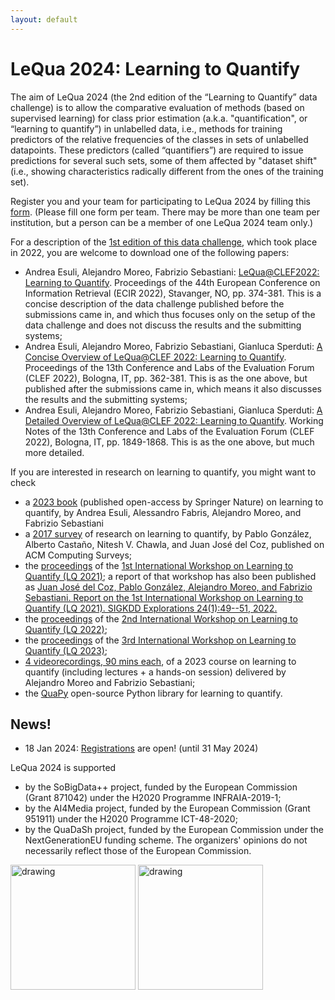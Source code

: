 ```yaml
---
layout: default
---
```


# LeQua 2024: Learning to Quantify

The aim of LeQua 2024 (the 2nd edition of the “Learning to Quantify” data challenge) is to allow the comparative evaluation of methods (based on supervised learning) for class prior estimation (a.k.a. "quantification", or “learning to quantify”) in unlabelled data, i.e., methods for training predictors of the relative frequencies of the classes in sets of unlabelled datapoints. These predictors (called “quantifiers”) are required to issue predictions for several such sets, some of them affected by "dataset shift" (i.e., showing characteristics radically different from the ones of the training set). 

Register you and your team for participating to LeQua 2024 by filling this [form](https://forms.gle/1U8g9fP5qzzpF5TJ6). (Please fill one form per team. There may be more than one team per institution, but a person can be a member of one LeQua 2024 team only.)

For a description of the [1st edition of this data challenge](https://lequa2022.github.io/), which took place in 2022, you are welcome to download one of the following papers:
* Andrea Esuli, Alejandro Moreo, Fabrizio Sebastiani: [LeQua@CLEF2022: Learning to Quantify](https://link.springer.com/chapter/10.1007/978-3-030-99739-7_47). Proceedings of the 44th European Conference on Information Retrieval (ECIR 2022), Stavanger, NO, pp. 374-381. This is a concise description of the data challenge published before the submissions came in, and which thus focuses only on the setup of the data challenge and does not discuss the results and the submitting systems;
* Andrea Esuli, Alejandro Moreo, Fabrizio Sebastiani, Gianluca Sperduti: [A Concise Overview of LeQua@CLEF 2022: Learning to Quantify](https://link.springer.com/chapter/10.1007/978-3-031-13643-6_23). Proceedings of the 13th Conference and Labs of the Evaluation Forum (CLEF 2022), Bologna, IT, pp. 362-381. This is as the one above, but published after the submissions came in, which means it also discusses the results and the submitting systems;
* Andrea Esuli, Alejandro Moreo, Fabrizio Sebastiani, Gianluca Sperduti: [A Detailed Overview of LeQua@CLEF 2022: Learning to Quantify](https://ceur-ws.org/Vol-3180/paper-146.pdf). Working Notes of the 13th Conference and Labs of the Evaluation Forum (CLEF 2022), Bologna, IT, pp. 1849-1868. This is as the one above, but much more detailed.

If you are interested in research on learning to quantify, you might want to check 
* a [2023 book](https://link.springer.com/book/10.1007/978-3-031-20467-8) (published open-access by Springer Nature) on learning to quantify, by Andrea Esuli, Alessandro Fabris, Alejandro Moreo, and Fabrizio Sebastiani
* a [2017 survey](https://dl.acm.org/doi/10.1145/3117807) of research on learning to quantify, by Pablo González, Alberto Castaño, Nitesh V. Chawla, and Juan José del Coz, published on ACM Computing Surveys;
* the [proceedings](http://ceur-ws.org/Vol-3052/) of the [1st International Workshop on Learning to Quantify (LQ 2021)](https://cikmlq2021.github.io/); a report of that workshop has also been published as [Juan José del Coz, Pablo González, Alejandro Moreo, and Fabrizio Sebastiani.  Report on the 1st International Workshop on Learning to Quantify (LQ 2021). SIGKDD Explorations 24(1):49--51, 2022.](http://kdd.org/exploration_files/vol24issue1_4._Report_on_the_1st_International_Workshop_on_Learning_to_Quantify_%28LQ_2021%29.pdf)
* the [proceedings](https://lq-2022.github.io/proceedings/CompleteVolume.pdf) of the [2nd International Workshop on Learning to Quantify (LQ 2022)](https://lq-2022.github.io/); 
* the [proceedings](http://tinyurl.com/2vf2z63z) of the [3rd International Workshop on Learning to Quantify (LQ 2023)](https://lq-2023.github.io/);
* [4 videorecordings, 90 mins each](https://www.youtube.com/channel/UCq-2Htqn57uXjtwzy6PJ1pA), of a 2023 course on learning to quantify (including lectures + a hands-on session) delivered by Alejandro Moreo and Fabrizio Sebastiani;
* the [QuaPy](https://github.com/HLT-ISTI/QuaPy) open-source Python library for learning to quantify.

## News!
<!-- BEGIN COMMENTED BLOCK
* 7 Aug 2022: The LeQua 2022 session at CLEF 2022 in Bologna, Italy will take place on Wednesday, September 7, from 15:30 to 18:50; all times are CEST.
* 30 May 2022: We are delighted to announce that the LeQua 2022 session at CLEF 2022 in Bologna will host a keynote talk by [George Forman](https://scholar.google.com/citations?hl=en&user=r0a222QAAAAJ) (Amazon Research)
* 28 May 2022: The submission period for participants' papers is now over; thanks to the teams who have submitted their papers! 
* 11 May 2022: The submission period is now over; thanks to the teams who have submitted their runs! The test set (with labels) **is now public** and accessible via [Zenodo](https://doi.org/10.5281/zenodo.5734464)! 
* 22 April 2022: The test set (with labels omitted) **is now public** and accessible via [Zenodo](https://doi.org/10.5281/zenodo.5734464)! You can now submit your results via [CodaLab](https://codalab.lisn.upsaclay.fr/competitions/4134)!
* 1st Dec 2021: The dataset (training and development sets) **is now public** and accessible via [Zenodo](https://www.doi.org/10.5281/zenodo.5734465)
* 1st Dec 2021: The [format checker](https://github.com/HLT-ISTI/LeQua2022_scripts/blob/main/format_checker.py) and [evaluation script](https://github.com/HLT-ISTI/LeQua2022_scripts/blob/main/evaluate.py), along with other [useful functions and further guidelines](https://github.com/HLT-ISTI/LeQua2022_scripts), are public and accessible via [GitHub](https://github.com/HLT-ISTI/LeQua2022_scripts).
* 1st Dec 2021: The [Google discussion group](https://groups.google.com/g/lequa2022) has been created! If you plan to participate (and we very much hope so), visit [https://groups.google.com/g/lequa2022](https://groups.google.com/g/lequa2022) and request to become a member now!
END COMMENTED BLOCK -->
* 18 Jan 2024: [Registrations](https://forms.gle/1U8g9fP5qzzpF5TJ6) are open! (until 31 May 2024)

<!-- BEGIN COMMENTED BLOCK
Follow us on Twitter: [@LeQua2024](https://twitter.com/LeQua2024)
END COMMENTED BLOCK -->

LeQua 2024 is supported 
* by the SoBigData++ project, funded by the European Commission (Grant 871042) under the H2020 Programme INFRAIA-2019-1;
* by the AI4Media project, funded by the European Commission (Grant 951911) under the H2020 Programme ICT-48-2020;
* by the QuaDaSh project, funded by the European Commission under the NextGenerationEU funding scheme.
The organizers' opinions do not necessarily reflect those of the European Commission.

<img src="[drawing.jpg](https://user-images.githubusercontent.com/92160733/142188337-675041c8-29cf-4d32-a3bf-603fc8b7a787.png)" alt="drawing" width="200"/>
<img src="[drawing.jpg](https://user-images.githubusercontent.com/92160733/142188325-90cc9258-a43e-47d6-ad68-a8fc2bb90526.png)" alt="drawing" width="200"/>

<!-- BEGIN COMMENTED BLOCK
![cropped-SoBigData-RI-768x257](https://user-images.githubusercontent.com/92160733/142188337-675041c8-29cf-4d32-a3bf-603fc8b7a787.png)
![ai4media-768x444](https://user-images.githubusercontent.com/92160733/142188325-90cc9258-a43e-47d6-ad68-a8fc2bb90526.png)
END COMMENTED BLOCK -->
